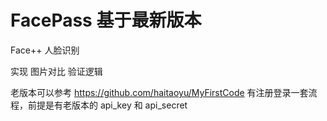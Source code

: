 # FacePass 基于最新版本
Face++ 人脸识别

实现 图片对比 验证逻辑


老版本可以参考 https://github.com/haitaoyu/MyFirstCode 有注册登录一套流程，前提是有老版本的 api_key 和 api_secret
